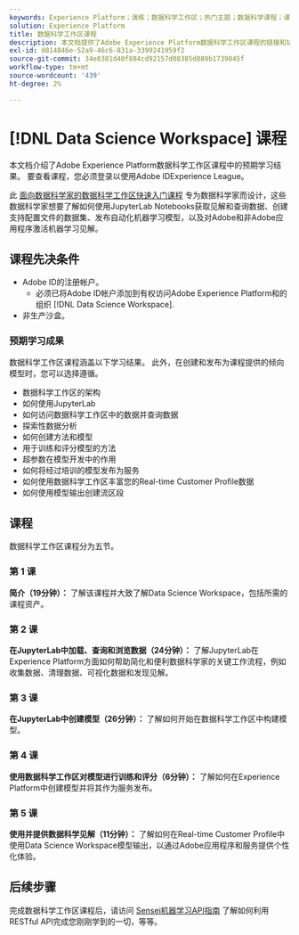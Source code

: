 ```yaml
---
keywords: Experience Platform；演练；数据科学工作区；热门主题；数据科学课程；课程；dsw
solution: Experience Platform
title: 数据科学工作区课程
description: 本文档提供了Adobe Experience Platform数据科学工作区课程的链接和描述。
exl-id: d814846e-52a9-46c6-831a-3399241959f2
source-git-commit: 34e0381d40f884cd92157d08385d889b1739845f
workflow-type: tm+mt
source-wordcount: '439'
ht-degree: 2%

---
```



# [!DNL Data Science Workspace] 课程

本文档介绍了Adobe Experience Platform数据科学工作区课程中的预期学习结果。 要查看课程，您必须登录以使用Adobe IDExperience League。

此 [面向数据科学家的数据科学工作区快速入门课程](https://experienceleague.adobe.com/?recommended=ExperiencePlatform-U-1-2021.1.dsw) 专为数据科学家而设计，这些数据科学家想要了解如何使用JupyterLab Notebooks获取见解和查询数据、创建支持配置文件的数据集、发布自动化机器学习模型，以及对Adobe和非Adobe应用程序激活机器学习见解。

## 课程先决条件

- Adobe ID的注册帐户。
   - 必须已将Adobe ID帐户添加到有权访问Adobe Experience Platform和的组织 [!DNL Data Science Workspace].
- 非生产沙盒。

### 预期学习成果

数据科学工作区课程涵盖以下学习结果。 此外，在创建和发布为课程提供的倾向模型时，您可以选择遵循。

- 数据科学工作区的架构
- 如何使用JupyterLab
- 如何访问数据科学工作区中的数据并查询数据
- 探索性数据分析
- 如何创建方法和模型
- 用于训练和评分模型的方法
- 超参数在模型开发中的作用
- 如何将经过培训的模型发布为服务
- 如何使用数据科学工作区丰富您的Real-time Customer Profile数据
- 如何使用模型输出创建流区段

## 课程

数据科学工作区课程分为五节。

### 第 1 课

**简介（19分钟）：** 了解该课程并大致了解Data Science Workspace，包括所需的课程资产。

### 第 2 课

**在JupyterLab中加载、查询和浏览数据（24分钟）：** 了解JupyterLab在Experience Platform方面如何帮助简化和便利数据科学家的关键工作流程，例如收集数据、清理数据、可视化数据和发现见解。

### 第 3 课

**在JupyterLab中创建模型（26分钟）：** 了解如何开始在数据科学工作区中构建模型。

### 第 4 课

**使用数据科学工作区对模型进行训练和评分（6分钟）：** 了解如何在Experience Platform中创建模型并将其作为服务发布。

### 第 5 课

**使用并提供数据科学见解（11分钟）：** 了解如何在Real-time Customer Profile中使用Data Science Workspace模型输出，以通过Adobe应用程序和服务提供个性化体验。

## 后续步骤

完成数据科学工作区课程后，请访问 [Sensei机器学习API指南](./api/getting-started.md) 了解如何利用RESTful API完成您刚刚学到的一切，等等。



